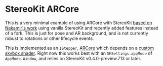 # StereoKit ARCore

This is a very minimal example of using ARCore with StereoKit [based on Nakamir's work](https://github.com/Nakamir-Code/SKARCore/tree/develop/Examples/StereoKitTest/StereoKitTest_ARCore) using vanilla StereoKit and recently added features instead of a fork. This is just for pose and AR background, and is not currently robust to rotations or other lifecycle events.

This is implemented as an `IStepper`, [ARCore](/ARCore.cs) which depends on a [custom skybox shader](/Assets/skyUnlitExternal.hlsl). Right now this works best with an `SKSettings.appMode` of `AppMode.Window`, and relies on StereoKit v0.4.0-preview.713 or later.
